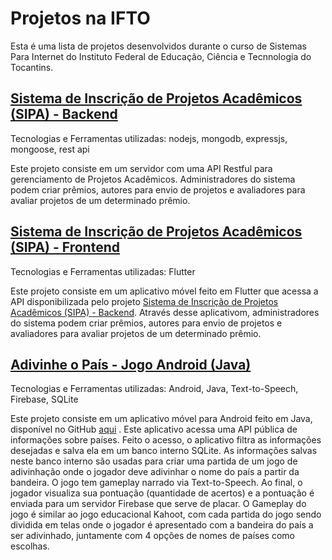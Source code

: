 # Projetos na IFTO

Esta é uma lista de projetos desenvolvidos durante o curso de Sistemas Para Internet do Instituto Federal de Educação, Ciência e Tecnnologia do Tocantins.

## [Sistema de Inscrição de Projetos Acadêmicos (SIPA) - Backend](https://github.com/CharlesAnjos/SIPA-Backend)

Tecnologias e Ferramentas utilizadas: nodejs, mongodb, expressjs, mongoose, rest api

Este projeto consiste em um servidor com uma API Restful para gerenciamento de Projetos Acadêmicos. Administradores do sistema podem criar prêmios, autores para envio de projetos e avaliadores para avaliar projetos de um determinado prêmio.

## [Sistema de Inscrição de Projetos Acadêmicos (SIPA) - Frontend](https://github.com/CharlesAnjos/SIPA-Frontend)

Tecnologias e Ferramentas utilizadas: Flutter

Este projeto consiste em um aplicativo móvel feito em Flutter que acessa a API disponibilizada pelo projeto [Sistema de Inscrição de Projetos Acadêmicos (SIPA) - Backend](https://github.com/CharlesAnjos/SIPA-Backend). Através desse aplicativom, administradores do sistema podem criar prêmios, autores para envio de projetos e avaliadores para avaliar projetos de um determinado prêmio.

## [Adivinhe o País - Jogo Android (Java)](https://github.com/CharlesAnjos/JogoPaisesAndroid)

Tecnologias e Ferramentas utilizadas: Android, Java, Text-to-Speech, Firebase, SQLite

Este projeto consiste em um aplicativo móvel para Android feito em Java, disponível no GitHub [aqui](https://github.com/CharlesAnjos/JogoPaisesAndroid) . Este aplicativo acessa uma API pública de informações sobre países. Feito o acesso, o aplicativo filtra as informações desejadas e salva ela em um banco interno SQLite. As informações salvas neste banco interno são usadas para criar uma partida de um jogo de adivinhação onde o jogador deve adivinhar o nome do país a partir da bandeira. O jogo tem gameplay narrado via Text-to-Speech. Ao final, o jogador visualiza sua pontuação (quantidade de acertos) e a pontuação é enviada para um servidor Firebase que serve de placar. O Gameplay do jogo é similar ao jogo educacional Kahoot, com cada partida do jogo sendo dividida em telas onde o jogador é apresentado com a bandeira do país a ser adivinhado, juntamente com 4 opções de nomes de países como escolhas.